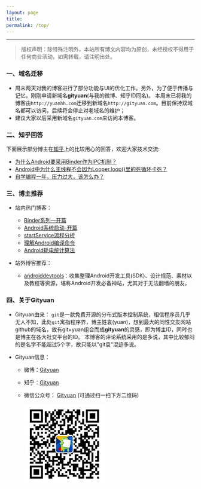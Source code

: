 ```yaml
---
layout: page
title: 
permalink: /top/
---
```


----------

> 版权声明：除特殊注明外，本站所有博文内容均为原创，未经授权不得用于任何商业活动，如需转载，请注明出处。

### 一、域名迁移

- 周末两天对我的博客进行了部分功能与UI的优化工作。另外，为了便于传播与记忆，刚刚申请新域名**gityuan**(与我的微博、知乎ID同名)。 本周末已将我的博客由`http://yuanhh.com`迁移到新域名`http://gityuan.com`。目前保持双域名都可以访问，后续将会停止对老域名的维护；
- 建议大家以后采用新域名`gityuan.com`来访问本博客。

### 二、知乎回答

下面展示部分博主在[知乎](http://www.zhihu.com/people/gityuan)上的比较用心的回答，欢迎大家技术交流:

- [为什么Android要采用Binder作为IPC机制？](https://www.zhihu.com/question/39440766/answer/89210950)
- [Android中为什么主线程不会因为Looper.loop()里的死循环卡死？](https://www.zhihu.com/question/34652589/answer/90344494?from=profile_answer_card)
- [自学编程一年，压力过大，该怎么办？](https://www.zhihu.com/question/41198536/answer/90560766?from=profile_answer_card)

### 三、博主推荐

- 站内热门博客：

	- [Binder系列—开篇](http://gityuan.com/2015/10/31/binder-prepare/)
	- [Android系统启动-开篇](http://gityuan.com/2016/01/30/android-boot/)
	- [startService流程分析](http://gityuan.com/2016/03/06/start-service/)
	- [理解Android编译命令](http://gityuan.com/2016/03/19/android-build/)
	- [Android耗电统计算法](http://gityuan.com/2016/01/10/power_rank/)

- 站外博客推荐：

	- [androiddevtools](http://www.androiddevtools.cn/index.html)：收集整理Android开发工具(SDK)、设计规范、素材以及教程等资源，堪称Android开发必备神站，尤其对于无法翻墙的朋友。




### 四、关于Gityuan

- Gityuan由来：
	 `git`是一款免费开源的分布式版本控制系统，相信程序员几乎无人不知，此处`git`寓指程序界，博主姓袁(yuan)，想到最大的同性交友网站github的域名，故有git+yuan组合而成**gityuan**的灵感，即为博主ID，同时也是博主在各大社交平台的ID。 本博客的评论系统采用的是多说，其中比较郁闷的是名字不能超过5个字，故只能以"git袁"混迹多说。

- Gityuan信息：
	* 微博：[Gityuan](http://weibo.com/gityuan)
	* 知乎：[Gityuan](http://www.zhihu.com/people/gityuan)
	* 微信公众号： [Gityuan]() (可通过扫一扫下方二维码)
	
	    ![Gityuan](/images/about-me/gityuan.jpg)